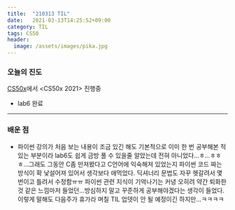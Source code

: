 ```yaml
---
title:  "210313 TIL"
date:   2021-03-13T14:25:52+09:00
category: TIL
tags: CS50
header:
  image: /assets/images/pika.jpg
---
```


<h3>오늘의 진도</h3>

[CS50x](https://cs50.harvard.edu/x/2021/)에서 <CS50x 2021> 진행중

 - lab6 완료
 
<hr>

<h3>배운 점</h3>

 - 파이썬 강의가 처음 보는 내용이 조금 있긴 해도 기본적으로 이미 한 번 공부해본 적 있는 부분이라 lab6도 쉽게 금방 풀 수 있을줄 알았는데 전혀 아니었다...ㅎ...ㅎㅎㅎ...그래도 그동안 
 C좀 만져봤다고 C언어에 익숙해져 있었는지 파이썬 코드 짜는 방식이 확 낯설어져 있어서 생각보다 애먹었다. 딕셔너리 문법도 자꾸 헷갈려서 몇번이고 틀려서 수정함ㅠㅠ 파이썬 관련 지식이 
 기억나기는 커녕 오히려 약간 퇴화한 것 같은 느낌마저 들었던...방심하지 말고 꾸준하게 공부해야겠다는 생각이 들었다. 이렇게 말해도 다음주가 휴가라 며칠 TIL 업뎃이 안 될 예정이긴 하지만...ㅋㅋㅋㅋ

